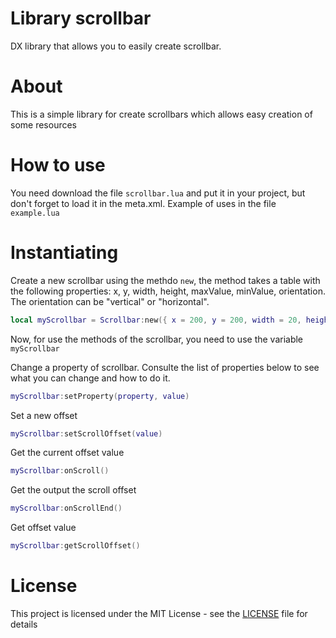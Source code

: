 # Library scrollbar
DX library that allows you to easily create scrollbar.

# About
This is a simple library for create scrollbars which allows easy creation of some resources

# How to use
You need download the file ```scrollbar.lua``` and put it in your project, but don't forget to load it in the meta.xml. Example of uses in the file ```example.lua```

# Instantiating
Create a new scrollbar using the methdo `new`, the method takes a table with the following properties: x, y, width, height, maxValue, minValue, orientation. The orientation can be "vertical" or "horizontal". 

```lua
local myScrollbar = Scrollbar:new({ x = 200, y = 200, width = 20, height = 200, maxValue = 100, minValue = 0, orientation = "vertical" })
```
Now, for use the methods of the scrollbar, you need to use the variable `myScrollbar`

Change a property of scrollbar. Consulte the list of properties below to see what you can change and how to do it.
```lua
myScrollbar:setProperty(property, value)
```

Set a new offset
```lua
myScrollbar:setScrollOffset(value)
```

Get the current offset value
```lua
myScrollbar:onScroll()
```

Get the output the scroll offset
```lua
myScrollbar:onScrollEnd()
```

Get offset value
```lua
myScrollbar:getScrollOffset()
```

# License
This project is licensed under the MIT License - see the [LICENSE](https://github.com/lodsdev/scrollbar/LICENSE.txt) file for details
